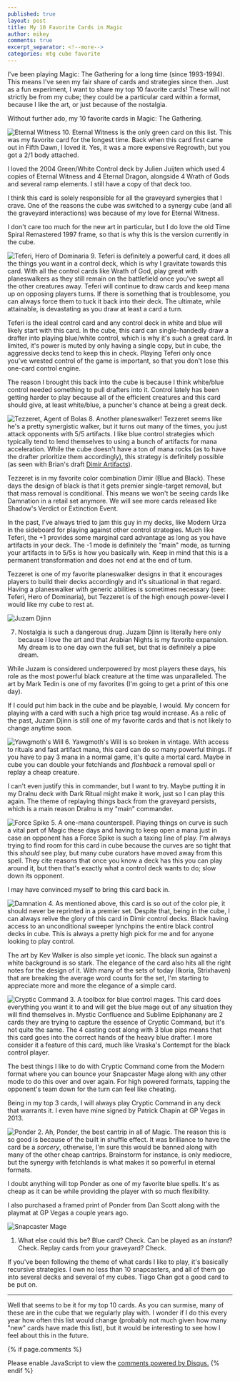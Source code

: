```yaml
---
published: true
layout: post
title: My 10 Favorite Cards in Magic
author: mikey
comments: true
excerpt_separator: <!--more-->
categories: mtg cube favorite
---
```

I've been playing Magic: The Gathering for a long time (since 1993-1994). This means I've seen my fair share of cards and strategies since then. Just as a fun experiment, I want to share my top 10 favorite cards! These will not strictly be from my cube; they could be a particular card within a format, because I like the art, or just because of the nostalgia.

Without further ado, my 10 favorite cards in Magic: The Gathering.
<!--more-->

![Eternal Witness](/images/mtg/tsr-361-eternal-witness.jpg "Eternal Witness")
10. Eternal Witness is the only green card on this list. This was my favorite card for the longest time. Back when this card first came out in Fifth Dawn, I loved it. Yes, it was a more expensive Regrowth, but you got a 2/1 body attached.

I loved the 2004 Green/White Control deck by Julien Juijten which used 4 copies of Eternal Witness and 4 Eternal Dragon, alongside 4 Wrath of Gods and several ramp elements. I still have a copy of that deck too.

I think this card is solely responsible for all the graveyard synergies that I crave. One of the reasons the cube was switched to a synergy cube (and all the graveyard interactions) was because of my love for Eternal Witness.

I don't care too much for the new art in particular, but I do love the old Time Spiral Remastered 1997 frame, so that is why this is the version currently in the cube.

![Teferi, Hero of Dominaria](/images/mtg/sld-248-teferi-hero-of-dominaria.jpg "Teferi, Hero of Dominaria")
9. Teferi is definitely a powerful card, it does all the things you want in a control deck, which is why I gravitate towards this card. With all the control cards like Wrath of God, play great with planeswalkers as they still remain on the battlefield once you've swept all the other creatures away. Teferi will continue to draw cards and keep mana up on opposing players turns. If there is something that is troublesome, you can always force them to tuck it back into their deck. The ultimate, while attainable, is devastating as you draw at least a card a turn.

Teferi is the ideal control card and any control deck in white and blue will likely start with this card. In the cube, this card can single-handedly draw a drafter into playing blue/white control, which is why it's such a great card. In limited, it's power is muted by only having a single copy, but in cube, the aggressive decks tend to keep this in check. Playing Teferi only once you've wrested control of the game is important, so that you don't lose this one-card control engine.

The reason I brought this back into the cube is because I think white/blue control needed something to pull drafters into it. Control lately has been getting harder to play because all of the efficient creatures and this card should give, at least white/blue, a puncher's chance at being a great deck.

![Tezzeret, Agent of Bolas](/images/mtg/mbs-97-tezzeret-agent-of-bolas.jpg "Tezzeret, Agent of Bolas")
8. Another planeswalker! Tezzeret seems like he's a pretty synergistic walker, but it turns out many of the times, you just attack opponents with 5/5 artifacts. I like blue control strategies which typically tend to lend themselves to using a bunch of artifacts for mana acceleration. While the cube doesn't have a ton of mana rocks (as to have the drafter prioritize them accordingly), this strategy is definitely possible (as seen with Brian's draft [Dimir Artifacts](https://cubecobra.com/cube/deck/5f5d7ab3ed6023105164e2fc)).

Tezzeret is in my favorite color combination Dimir (Blue and Black). These days the design of black is that it gets premier single-target removal, but that mass removal is conditional. This means we won't be seeing cards like Damnation in a retail set anymore. We will see more cards released like Shadow's Verdict or Extinction Event.

In the past, I've always tried to jam this guy in my decks, like Modern Urza in the sideboard for playing against other control strategies. Much like Teferi, the +1 provides some marginal card advantage as long as you have artifacts in your deck. The -1 mode is definitely the "main" mode, as turning your artifacts in to 5/5s is how you basically win. Keep in mind that this is a permanent transformation and does not end at the end of turn.

Tezzeret is one of my favorite planeswalker designs in that it encourages players to build their decks accordingly and it's situational in that regard. Having a planeswalker with generic abilities is sometimes necessary (see: Teferi, Hero of Dominaria), but Tezzeret is of the high enough power-level I would like my cube to rest at.  

![Juzam Djinn](/images/mtg/arn-29-juzam-djinn.jpg "Juzam Djinn")

7. Nostalgia is such a dangerous drug. Juzam Djinn is literally here only because I love the art and that Arabian Nights is my favorite expansion. My dream is to one day own the full set, but that is definitely a pipe dream.

While Juzam is considered underpowered by most players these days, his role as the most powerful black creature at the time was unparalleled. The art by Mark Tedin is one of my favorites (I'm going to get a print of this one day).

If I could put him back in the cube and be playable, I would. My concern for playing with a card with such a high price tag would increase. As a relic of the past, Juzam Djinn is still one of my favorite cards and that is not likely to change anytime soon.

![Yawgmoth's Will](/images/mtg/usg-171-yawgmoth-s-will.jpg "Yawgmoth's Will")
6. Yawgmoth's Will is so broken in vintage. With access to rituals and fast artifact mana, this card can do so many powerful things. If you have to pay 3 mana in a normal game, it's quite a mortal card. Maybe in cube you can double your fetchlands and _flashback_ a removal spell or replay a cheap creature.

I can't even justify this in commander, but I want to try. Maybe putting it in my Dralnu deck with Dark Ritual might make it work, just so I can play this again. The theme of replaying things back from the graveyard persists, which is a main reason Dralnu is my "main" commander.

![Force Spike](/images/mtg/leg-58-force-spike.jpg "Force Spike")
5. A one-mana counterspell. Playing things on curve is such a vital part of Magic these days and having to keep open a mana just in case an opponent has a Force Spike is such a taxing line of play. I'm always trying to find room for this card in cube because the curves are so tight that this *should* see play, but many cube curators have moved away from this spell. They cite reasons that once you know a deck has this you can play around it, but then that's exactly what a control deck wants to do; slow down its opponent.

I may have convinced myself to bring this card back in.

![Damnation](/images/mtg/plc-85-damnation.jpg "Damnation")
4. As mentioned above, this card is so out of the color pie, it should never be reprinted in a premier set. Despite that, being in the cube, I can always relive the glory of this card in Dimir control decks. Black having access to an unconditional sweeper lynchpins the entire black control decks in cube. This is always a pretty high pick for me and for anyone looking to play control.

The art by Kev Walker is also simple yet iconic. The black sun against a white background is so stark. The elegance of the card also hits all the right notes for the design of it. With many of the sets of today (Ikoria, Strixhaven) that are breaking the average word counts for the set, I'm starting to appreciate more and more the elegance of a simple card.

![Cryptic Command](/images/mtg/lrw-56-cryptic-command.jpg "Cryptic Command")
3.  A toolbox for blue control mages. This card does everything you want it to and will get the blue mage out of any situation they will find themselves in. Mystic Confluence and Sublime Epiphanany are 2 cards they are trying to capture the essence of Cryptic Command, but it's not quite the same. The 4 casting cost along with 3 blue pips means that this card goes into the correct hands of the heavy blue drafter. I more consider it a feature of this card, much like Vraska's Contempt for the black control player.

The best things I like to do with Cryptic Command come from the Modern format where you can bounce your Snapcaster Mage along with any other mode to do this over and over again. For high powered formats, tapping the opponent's team down for the turn can feel like cheating.

Being in my top 3 cards, I will always play Cryptic Command in any deck that warrants it. I even have mine signed by Patrick Chapin at GP Vegas in 2013.

![Ponder](/images/mtg/tsr-315-ponder.jpg "Ponder")
2. Ah, Ponder, the best cantrip in all of Magic. The reason this is so good is because of the built in shuffle effect. It was brilliance to have the card be a _sorcery_, otherwise, I'm sure this would be banned along with many of the other cheap cantrips. Brainstorm for instance, is only mediocre, but the synergy with fetchlands is what makes it so powerful in eternal formats.

I doubt anything will top Ponder as one of my favorite blue spells. It's as cheap as it can be while providing the player with so much flexibility.

I also purchased a framed print of Ponder from Dan Scott along with the playmat at GP Vegas a couple years ago.

![Snapcaster Mage](/images/mtg/isd-78-snapcaster-mage.jpg "Snapcaster Mage")
1. What else could this be? Blue card? Check. Can be played as an _instant_? Check. Replay cards from your graveyard? Check.

If you've been following the theme of what cards I like to play, it's basically recursive strategies. I own no less than 10 snapcasters, and all of them go into several decks and several of my cubes. Tiago Chan got a good card to be put on.

-----

Well that seems to be it for my top 10 cards. As you can surmise, many of these are in the cube that we regularly play with. I wonder if I do this every year how often this list would change (probably not much given how many "new" cards have made this list), but it would be interesting to see how I feel about this in the future.

{% if page.comments %}
<div id="disqus_thread"></div>
<script>

/**
*  RECOMMENDED CONFIGURATION VARIABLES: EDIT AND UNCOMMENT THE SECTION BELOW TO INSERT DYNAMIC VALUES FROM YOUR PLATFORM OR CMS.
*  LEARN WHY DEFINING THESE VARIABLES IS IMPORTANT: https://disqus.com/admin/universalcode/#configuration-variables*/
/*
var disqus_config = function () {
this.page.url = PAGE_URL;  // Replace PAGE_URL with your page's canonical URL variable
this.page.identifier = PAGE_IDENTIFIER; // Replace PAGE_IDENTIFIER with your page's unique identifier variable
};
*/
(function() { // DON'T EDIT BELOW THIS LINE
var d = document, s = d.createElement('script');
s.src = 'https://mikeymischief-github-io.disqus.com/embed.js';
s.setAttribute('data-timestamp', +new Date());
(d.head || d.body).appendChild(s);
})();
</script>
<noscript>Please enable JavaScript to view the <a href="https://disqus.com/?ref_noscript">comments powered by Disqus.</a></noscript>
<script id="dsq-count-scr" src="//mikeymischief-github-io.disqus.com/count.js" async></script>                            
{% endif %}
